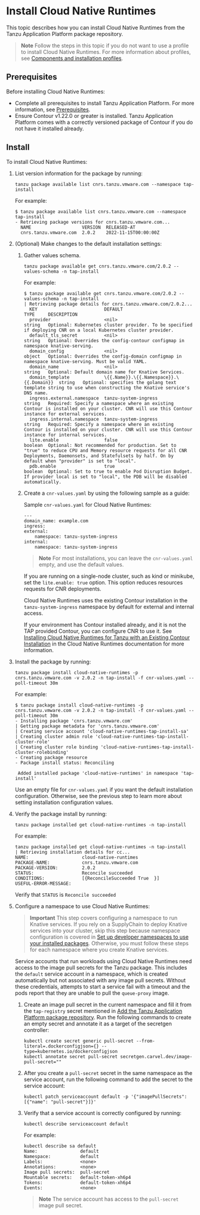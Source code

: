 # Install Cloud Native Runtimes

This topic describes how you can install Cloud Native Runtimes
from the Tanzu Application Platform package repository.

> **Note** Follow the steps in this topic if you do not want to use a profile to install Cloud Native Runtimes. For more information about profiles, see [Components and installation profiles](../about-package-profiles.hbs.md).

## <a id='cnr-prereqs'></a>Prerequisites

Before installing Cloud Native Runtimes:

- Complete all prerequisites to install Tanzu Application Platform. For more information, see [Prerequisites](../prerequisites.hbs.md).
- Ensure Contour v1.22.0 or greater is installed. Tanzu Application Platform comes with a correctly versioned package of Contour if you do not have it installed already.

## <a id='cnr-install'></a> Install

To install Cloud Native Runtimes:

1. List version information for the package by running:

    ```console
    tanzu package available list cnrs.tanzu.vmware.com --namespace tap-install
    ```

    For example:

    ```console
    $ tanzu package available list cnrs.tanzu.vmware.com --namespace tap-install
    - Retrieving package versions for cnrs.tanzu.vmware.com...
      NAME                   VERSION  RELEASED-AT
      cnrs.tanzu.vmware.com  2.0.2    2022-11-15T00:00:00Z
    ```

1. (Optional) Make changes to the default installation settings:

    1. Gather values schema.

        ```console
        tanzu package available get cnrs.tanzu.vmware.com/2.0.2 --values-schema -n tap-install
        ```

        For example:

        ```console
        $ tanzu package available get cnrs.tanzu.vmware.com/2.0.2 --values-schema -n tap-install
        | Retrieving package details for cnrs.tanzu.vmware.com/2.0.2...
          KEY                         DEFAULT                               TYPE     DESCRIPTION
          provider                    <nil>                                 string   Optional: Kubernetes cluster provider. To be specified if deploying CNR on a local Kubernetes cluster provider.
          default_tls_secret          <nil>                                 string   Optional: Overrides the config-contour configmap in namespace knative-serving.
          domain_config               <nil>                                 object   Optional: Overrides the config-domain configmap in namespace knative-serving. Must be valid YAML.
          domain_name                 <nil>                                 string   Optional: Default domain name for Knative Services.
          domain_template             \{{.Name}}.\{{.Namespace}}.\{{.Domain}}  string   Optional: specifies the golang text template string to use when constructing the Knative service's DNS name.
          ingress.external.namespace  tanzu-system-ingress                  string   Required: Specify a namespace where an existing Contour is installed on your cluster. CNR will use this Contour instance for external services.
          ingress.internal.namespace  tanzu-system-ingress                  string   Required: Specify a namespace where an existing Contour is installed on your cluster. CNR will use this Contour instance for internal services.
          lite.enable                 false                                 boolean  Optional: Not recommended for production. Set to "true" to reduce CPU and Memory resource requests for all CNR Deployments, Daemonsets, and Statefulsets by half. On by default when "provider" is set to "local".
          pdb.enable                  true                                  boolean  Optional: Set to true to enable Pod Disruption Budget. If provider local is set to "local", the PDB will be disabled automatically.
        ```

    1. Create a `cnr-values.yaml` by using the following sample as a guide:

        Sample `cnr-values.yaml` for Cloud Native Runtimes:


        ```console
        ---
        domain_name: example.com
        ingress:
        external:
            namespace: tanzu-system-ingress
        internal:
            namespace: tanzu-system-ingress
        ```

        >**Note** For most installations, you can leave the `cnr-values.yaml` empty, and use the default values.

        If you are running on a single-node cluster, such as kind or minikube, set the `lite.enable: true`
        option. This option reduces resources requests for CNR deployments.

        Cloud Native Runtimes uses the existing Contour installation in the  `tanzu-system-ingress` namespace by default for external and internal access.

        If your environment has Contour installed already, and it is not the TAP provided Contour, you can configure CNR to use it. See [Installing Cloud Native Runtimes for Tanzu with an Existing Contour Installation](https://docs.vmware.com/en/Cloud-Native-Runtimes-for-VMware-Tanzu/2.0/tanzu-cloud-native-runtimes/GUID-contour.html) in the Cloud Native Runtimes documentation for more information.

1. Install the package by running:

    ```console
    tanzu package install cloud-native-runtimes -p cnrs.tanzu.vmware.com -v 2.0.2 -n tap-install -f cnr-values.yaml --poll-timeout 30m
    ```

    For example:

    ```console
    $ tanzu package install cloud-native-runtimes -p cnrs.tanzu.vmware.com -v 2.0.2 -n tap-install -f cnr-values.yaml --poll-timeout 30m
    - Installing package 'cnrs.tanzu.vmware.com'
    | Getting package metadata for 'cnrs.tanzu.vmware.com'
    | Creating service account 'cloud-native-runtimes-tap-install-sa'
    | Creating cluster admin role 'cloud-native-runtimes-tap-install-cluster-role'
    | Creating cluster role binding 'cloud-native-runtimes-tap-install-cluster-rolebinding'
    - Creating package resource
    - Package install status: Reconciling

     Added installed package 'cloud-native-runtimes' in namespace 'tap-install'
    ```

    Use an empty file for `cnr-values.yaml` if you want the default installation configuration. Otherwise, see the previous step to learn more about setting installation configuration values.

1. Verify the package install by running:

    ```console
    tanzu package installed get cloud-native-runtimes -n tap-install
    ```

    For example:

    ```console
    tanzu package installed get cloud-native-runtimes -n tap-install
    | Retrieving installation details for cc...
    NAME:                    cloud-native-runtimes
    PACKAGE-NAME:            cnrs.tanzu.vmware.com
    PACKAGE-VERSION:         2.0.2
    STATUS:                  Reconcile succeeded
    CONDITIONS:              [{ReconcileSucceeded True  }]
    USEFUL-ERROR-MESSAGE:
    ```

    Verify that `STATUS` is `Reconcile succeeded`

1. Configure a namespace to use Cloud Native Runtimes:

   >**Important** This step covers configuring a namespace to run Knative services.
   >If you rely on a SupplyChain to deploy Knative services into your cluster,
   >skip this step because namespace configuration is covered in
   >[Set up developer namespaces to use your installed packages](../install-online/set-up-namespaces.hbs.md).
   >Otherwise, you must follow these steps for each namespace where you create Knative services.

   Service accounts that run workloads using Cloud Native Runtimes need access to the image pull secrets for the Tanzu package.
   This includes the `default` service account in a namespace, which is created automatically but not associated with any image pull secrets.
   Without these credentials, attempts to start a service fail with a timeout and the pods report that they are unable to pull the `queue-proxy` image.

    1. Create an image pull secret in the current namespace and fill it from the `tap-registry`
    secret mentioned in [Add the Tanzu Application Platform package repository](../install-online/profile.hbs.md#add-tap-package-repo).
       Run the following commands to create an empty secret and annotate it as a target of the secretgen
       controller:

        ```console
        kubectl create secret generic pull-secret --from-literal=.dockerconfigjson={} --type=kubernetes.io/dockerconfigjson
        kubectl annotate secret pull-secret secretgen.carvel.dev/image-pull-secret=""
        ```

    1. After you create a `pull-secret` secret in the same namespace as the service account,
    run the following command to add the secret to the service account:

        ```console
        kubectl patch serviceaccount default -p '{"imagePullSecrets": [{"name": "pull-secret"}]}'
        ```

    1. Verify that a service account is correctly configured by running:

        ```console
        kubectl describe serviceaccount default
        ```

        For example:

        ```console
        kubectl describe sa default
        Name:                default
        Namespace:           default
        Labels:              <none>
        Annotations:         <none>
        Image pull secrets:  pull-secret
        Mountable secrets:   default-token-xh6p4
        Tokens:              default-token-xh6p4
        Events:              <none>
        ```

        >**Note** The service account has access to the `pull-secret` image pull secret.
